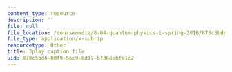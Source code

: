 ```yaml
---
content_type: resource
description: ''
file: null
file_location: /coursemedia/8-04-quantum-physics-i-spring-2016/878c5bd680f956c98d17b7366ebfe1c2_kiuwtaprFjk.vtt
file_type: application/x-subrip
resourcetype: Other
title: 3play caption file
uid: 878c5bd6-80f9-56c9-8d17-b7366ebfe1c2
---
```

